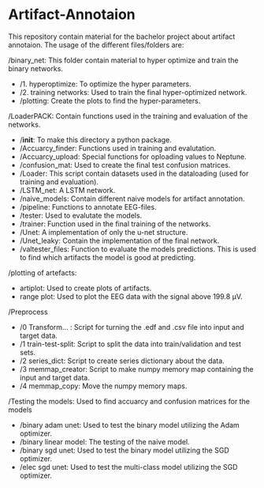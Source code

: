 # Artifact-Annotaion

This repository contain material for the bachelor project about artifact annotaion.
The usage of the different files/folders are:

/binary_net: This folder contain material to hyper optimize and train the binary networks.
- /1. hyperoptimize: To optimize the hyper parameters.
- /2. training networks: Used to train the final hyper-optimized network.
- /plotting: Create the plots to find the hyper-parameters. 

/LoaderPACK: Contain functions used in the training and evaluation of the networks.
- /__init__: To make this directory a python package.
- /Accuarcy_finder: Functions used in training and evalutation.
- /Accuarcy_upload: Special functions for oploading values to Neptune.
- /confusion_mat: Used to create the final test confusion matrices.
- /Loader: This script contain datasets used in the dataloading (used for training and evaluation).
- /LSTM_net: A LSTM network.
- /naive_models: Contain different naive models for artifact annotation.
- /pipeline: Functions to annotate EEG-files.
- /tester: Used to evalutate the models.
- /trainer: Function used in the final training of the networks.
- /Unet: A implementation of only the u-net structure.
- /Unet_leaky: Contain the implementation of the final network.
- /valtester_files: Function to evaluate the models predictions. This is used to find which artifacts the model is good 
at predicting.

/plotting of artefacts:
- artiplot: Used to create plots of artifacts.
- range plot: Used to plot the EEG data with the signal above 199.8 µV.

/Preprocess
- /0 Transform... : Script for turning the .edf and .csv file into input and target data.
- /1 train-test-split: Script to split the data into train/validation and test sets.
- /2 series_dict: Script to create series dictionary about the data.
- /3 memmap_creator: Script to make numpy memory map containing the input and target data.
- /4 memmap_copy: Move the numpy memory maps.

/Testing the models: Used to find accuarcy and confusion matrices for the models
- /binary adam unet: Used to test the binary model utilizing the Adam optimizer.
- /binary linear model: The testing of the naive model.
- /binary sgd unet: Used to test the binary model utilizing the SGD optimizer.
- /elec sgd unet: Used to test the multi-class model utilizing the SGD optimizer.